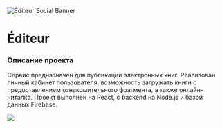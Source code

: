 ![Éditeur Social Banner](https://sun9-37.userapi.com/impg/JiFyrnAd1KbSwEabeQ-e_sG831CGClzEXAthOw/dMu8kVab2vw.jpg?size=970x244&quality=96&sign=0adf4eecc9de2b2cc95207508efeb3b2&type=album)

# Éditeur

### Описание проекта
Сервис предназначен для публикации электронных книг.
Реализован личный кабинет пользователя, возможность загружать книги с предоставлением ознакомительного фрагмента, а также онлайн-читалка.
Проект выполнен на React, с backend на Node.js и базой данных Firebase.

![](show-reader.gif)

